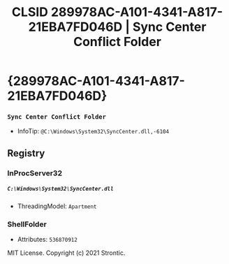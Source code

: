 ﻿---
title: "CLSID 289978AC-A101-4341-A817-21EBA7FD046D | Sync Center Conflict Folder"
excerpt: What is COM-Object CLSID 289978AC-A101-4341-A817-21EBA7FD046D?
---

# {289978AC-A101-4341-A817-21EBA7FD046D}

### `Sync Center Conflict Folder`
* InfoTip: `@C:\Windows\System32\SyncCenter.dll,-6104`

## Registry


### InProcServer32

##### `C:\Windows\System32\SyncCenter.dll`
* ThreadingModel: `Apartment`

### ShellFolder

* Attributes: `536870912`

MIT License. Copyright (c) 2021 Strontic.



